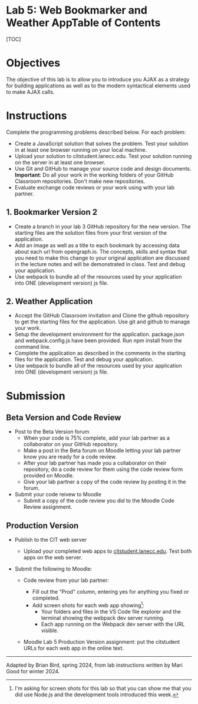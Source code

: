 <h1>Lab 5: Web Bookmarker and Weather App</h13



<h2>Table of Contents</h2>

[TOC]

# Objectives

The objective of this lab is to allow you to introduce you AJAX as a strategy for building applications as well as to the modern syntactical elements used to make AJAX calls.

# Instructions

Complete the programming problems described below. For each problem:

- Create a JavaScript solution that solves the problem. Test your solution in at least one browser running on your local machine.
- Upload your solution to citstudent.lanecc.edu. Test your solution running on the server in at least one browser.
- Use Git and GitHub to manage your source code and design documents. 
  **Important**: Do all your work in the working folders of your GitHub Classroom repositories. Don't make new repositories.
- Evaluate exchange code reviews or your work using with your lab partner.

## 1. Bookmarker Version 2

- Create a branch in your lab 3 GitHub repository for the new version. The  starting files are the solution files from your first version of the  application.
- Add an image as well as a title to each bookmark by accessing data about each url from opengraph.io. The concepts, skills and syntax that  you need to make this change to your original application are discussed in the lecture notes and will be demonstrated in class. Test and debug  your application.
- Use webpack to bundle all of the resources used by your application into ONE (development version) js file.

## 2. Weather Application

- Accept the GitHub Classroom invitation and Clone the github repository to get the starting files for the application. Use git and github to manage your work.
- Setup the development environment for the application. package.json and webpack.config.js have been provided. Run npm install from the  command line.
- Complete the application as described in the comments in the  starting files for the application. Test and debug your application.
- Use webpack to bundle all of the resources used by your application into ONE (development version) js file.

# Submission

## Beta Version and Code Review

- Post to the Beta Version forum
  - When your code is 75% complete, add your lab partner as a collaborator on your GitHub repository.
  - Make a post in the Beta forum on Moodle letting your lab partner know you are ready for a code review.
  - After your lab partner has made you a collaborator on their repository, do a code review for them using the code review form provided on Moodle.
  - Give your lab partner a copy of the code review by posting it in the forum.
- Submit your code reivew to Moodle
  - Submit a copy of the code review you did to the Moodle Code Review assignment.

## Production Version

- Publish to the CIT web server  
  - Upload your completed web apps to [citstudent.lanecc.edu](http://citstudent.lanecc.edu).  Test both apps on the web server.  

- Submit the following to Moodle:

  - Code review from your lab partner: 
    - Fill out the "Prod" column, entering yes for anything you fixed or completed.
    - Add screen shots for each web app showing[^1]:
      - Your folders and files in the VS Code file explorer and the terminal showing the webpack dev server running.
      - Each app running on the Webpack dev server with the URL visible. 


  - Moodle Lab 5 Production Version assignment:  put the citstudent URLs for each web app in the online text.




[^1]: I'm asking for screen shots for this lab so that you can show me that you did use Node.js and the development tools introduced this week.

---

Adapted by Brian Bird, spring 2024, from lab instructions written by Mari Good for winter 2024.